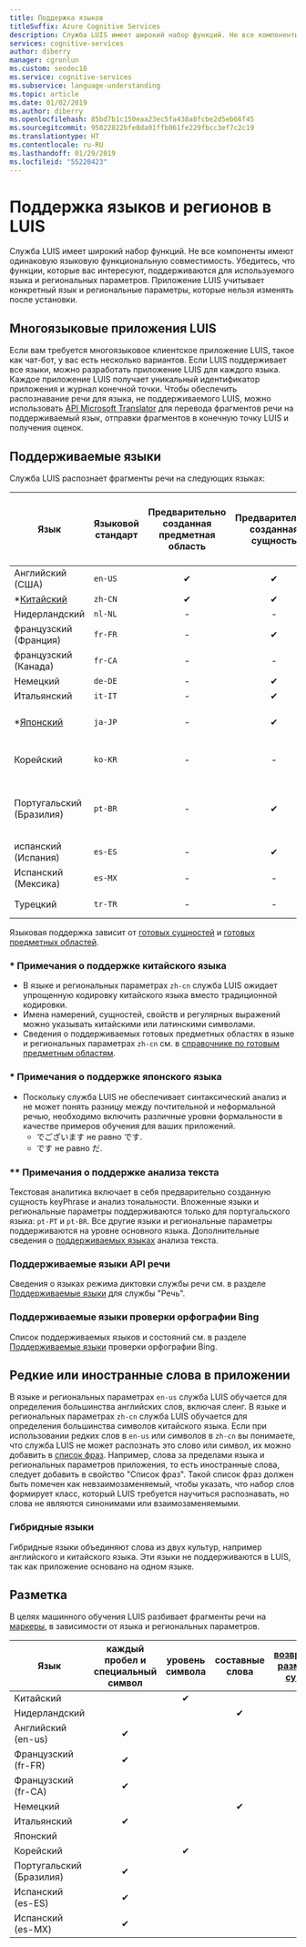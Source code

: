 ```yaml
---
title: Поддержка языков
titleSuffix: Azure Cognitive Services
description: Служба LUIS имеет широкий набор функций. Не все компоненты имеют одинаковую языковую функциональную совместимость. Убедитесь, что функции, которые вас интересуют, поддерживаются для используемого языка и региональных параметров. Приложение LUIS учитывает конкретный язык и региональные параметры, которые нельзя изменять после установки.
services: cognitive-services
author: diberry
manager: cgronlun
ms.custom: seodec18
ms.service: cognitive-services
ms.subservice: language-understanding
ms.topic: article
ms.date: 01/02/2019
ms.author: diberry
ms.openlocfilehash: 85bd7b1c150eaa23ec5fa438a8fcbe2d5eb66f45
ms.sourcegitcommit: 95822822bfe8da01ffb061fe229fbcc3ef7c2c19
ms.translationtype: HT
ms.contentlocale: ru-RU
ms.lasthandoff: 01/29/2019
ms.locfileid: "55220423"
---
```

# <a name="language-and-region-support-for-luis"></a>Поддержка языков и регионов в LUIS

Служба LUIS имеет широкий набор функций. Не все компоненты имеют одинаковую языковую функциональную совместимость. Убедитесь, что функции, которые вас интересуют, поддерживаются для используемого языка и региональных параметров. Приложение LUIS учитывает конкретный язык и региональные параметры, которые нельзя изменять после установки.

## <a name="multi-language-luis-apps"></a>Многоязыковые приложения LUIS

Если вам требуется многоязыковое клиентское приложение LUIS, такое как чат-бот, у вас есть несколько вариантов. Если LUIS поддерживает все языки, можно разработать приложение LUIS для каждого языка. Каждое приложение LUIS получает уникальный идентификатор приложения и журнал конечной точки. Чтобы обеспечить распознавание речи для языка, не поддерживаемого LUIS, можно использовать [API Microsoft Translator](../Translator/translator-info-overview.md) для перевода фрагментов речи на поддерживаемый язык, отправки фрагментов в конечную точку LUIS и получения оценок.

## <a name="languages-supported"></a>Поддерживаемые языки

Служба LUIS распознает фрагменты речи на следующих языках:

| Язык |Языковой стандарт  |  Предварительно созданная предметная область | Предварительно созданная сущность | Предложения фраз | **[Анализ текста](https://docs.microsoft.com/azure/cognitive-services/text-analytics/text-analytics-supported-languages)<br>(Тональность и<br>ключевые слова)|
|--|--|:--:|:--:|:--:|:--:|
| Английский (США) |`en-US` | ✔ | ✔  |✔|✔|
| *[Китайский](#chinese-support-notes) |`zh-CN` | ✔ | ✔ |✔|-|
| Нидерландский |`nl-NL` |-|  -   |-|✔|
| французский (Франция) |`fr-FR` |-| ✔ |✔ |✔|
| французский (Канада) |`fr-CA` |-|   -   |-|✔|
| Немецкий |`de-DE` |-| ✔ |✔ |✔|
| Итальянский |`it-IT` |-| ✔ |✔|✔|
| *[Японский](#japanese-support-notes) |`ja-JP` |-| ✔ |✔|Только ключевая фраза|
| Корейский |`ko-KR` |-|   -   |-|Только ключевая фраза|
| Португальский (Бразилия) |`pt-BR` |-| ✔ |✔ |не все вложенные языки и региональные параметры|
| испанский (Испания) |`es-ES` |-| ✔ |✔|✔|
| Испанский (Мексика)|`es-MX` |-|  -   |✔|✔|
| Турецкий | `tr-TR` |-|-|-|Только тональность|


Языковая поддержка зависит от [готовых сущностей](luis-reference-prebuilt-entities.md) и [готовых предметных областей](luis-reference-prebuilt-domains.md).

### <a name="chinese-support-notes"></a>* Примечания о поддержке китайского языка

 - В языке и региональных параметрах `zh-cn` служба LUIS ожидает упрощенную кодировку китайского языка вместо традиционной кодировки.
 - Имена намерений, сущностей, свойств и регулярных выражений можно указывать китайскими или латинскими символами.
 - Сведения о поддерживаемых готовых предметных областях в языке и региональных параметрах `zh-cn` см. в [справочнике по готовым предметным областям](luis-reference-prebuilt-domains.md).
<!--- When writing regular expressions in Chinese, do not insert whitespace between Chinese characters.-->

### <a name="japanese-support-notes"></a>* Примечания о поддержке японского языка

 - Поскольку служба LUIS не обеспечивает синтаксический анализ и не может понять разницу между почтительной и неформальной речью, необходимо включить различные уровни формальности в качестве примеров обучения для ваших приложений.
     - でございます не равно です.
     - です не равно だ.

### <a name="text-analytics-support-notes"></a>** Примечания о поддержке анализа текста
Текстовая аналитика включает в себя предварительно созданную сущность keyPhrase и анализ тональности. Вложенные языки и региональные параметры поддерживаются только для португальского языка: `pt-PT` и `pt-BR`. Все другие языки и региональные параметры поддерживаются на уровне основного языка. Дополнительные сведения о [поддерживаемых языках](https://docs.microsoft.com/azure/cognitive-services/text-analytics/text-analytics-supported-languages) анализа текста.

### <a name="speech-api-supported-languages"></a>Поддерживаемые языки API речи
Сведения о языках режима диктовки службы речи см. в разделе [Поддерживаемые языки](https://docs.microsoft.com/azure/cognitive-services/Speech/api-reference-rest/supportedlanguages##interactive-and-dictation-mode) для службы "Речь".

### <a name="bing-spell-check-supported-languages"></a>Поддерживаемые языки проверки орфографии Bing
Список поддерживаемых языков и состояний см. в разделе [Поддерживаемые языки](https://docs.microsoft.com/azure/cognitive-services/bing-spell-check/bing-spell-check-supported-languages) проверки орфографии Bing.

## <a name="rare-or-foreign-words-in-an-application"></a>Редкие или иностранные слова в приложении
В языке и региональных параметрах `en-us` служба LUIS обучается для определения большинства английских слов, включая сленг. В языке и региональных параметрах `zh-cn` служба LUIS обучается для определения большинства символов китайского языка. Если при использовании редких слов в `en-us` или символов в `zh-cn` вы понимаете, что служба LUIS не может распознать это слово или символ, их можно добавить в [список фраз](luis-how-to-add-features.md). Например, слова за пределами языка и региональных параметров приложения, то есть иностранные слова, следует добавить в свойство "Список фраз". Такой список фраз должен быть помечен как невзаимозаменяемый, чтобы указать, что набор слов формирует класс, который LUIS требуется научиться распознавать, но слова не являются синонимами или взаимозаменяемыми.

### <a name="hybrid-languages"></a>Гибридные языки
Гибридные языки объединяют слова из двух культур, например английского и китайского языка. Эти языки не поддерживаются в LUIS, так как приложение основано на одном языке.

## <a name="tokenization"></a>Разметка
В целях машинного обучения LUIS разбивает фрагменты речи на [маркеры](luis-glossary.md#token), в зависимости от языка и региональных параметров.

|Язык|  каждый пробел и специальный символ | уровень символа|составные слова|[возвращаемая размеченная сущность](luis-concept-data-extraction.md#tokenized-entity-returned)
|--|:--:|:--:|:--:|:--:|
|Китайский||✔||✔|
|Нидерландский|||✔|✔|
|Английский (en-us)|✔ ||||
|Французский (fr-FR)|✔||||
|Французский (fr-CA)|✔||||
|Немецкий|||✔|✔|
|Итальянский|✔||||
|Японский||||✔|
|Корейский||✔||✔|
|Португальский (Бразилия)|✔||||
|Испанский (es-ES)|✔||||
|Испанский (es-MX)|✔||||
